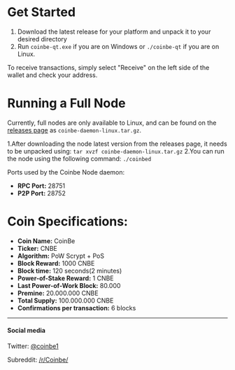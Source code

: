 # **Get Started**

1. Download the latest release for your platform and unpack it to your desired directory
2. Run `coinbe-qt.exe` if you are on Windows or `./coinbe-qt` if you are on Linux.

To receive transactions, simply select "Receive" on the left side of the wallet and check your address.

# Running a Full Node
Currently, full nodes are only available to Linux, and can be found on the [releases page](https://github.com/coin-be/core/releases "releases pages") as `coinbe-daemon-linux.tar.gz`.

1.After downloading the node latest version from the releases page, it needs to be unpacked using: `tar xvzf coinbe-daemon-linux.tar.gz`
2.You can run the node using the following command: `./coinbed`

Ports used by the Coinbe Node daemon:
- **RPC Port:** 28751
- **P2P Port:** 28752



# Coin Specifications:
- **Coin Name:** CoinBe
- **Ticker:** CNBE
- **Algorithm:** PoW Scrypt + PoS
- **Block Reward:** 1000 CNBE
- **Block time:** 120 seconds(2 minutes)
- **Power-of-Stake Reward:** 1 CNBE
- **Last Power-of-Work Block:** 80.000
- **Premine:** 20.000.000 CNBE
- **Total Supply:** 100.000.000 CNBE
- **Confirmations per transaction:** 6 blocks


------------

####  Social media

Twitter: [@coinbe1](https://twitter.com/coinbe1 "@coinbe1")

Subreddit: [/r/Coinbe/](https://www.reddit.com/r/Coinbe/ "/r/Coinbe/")
